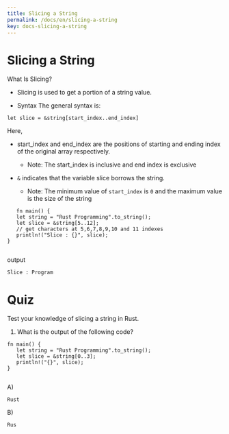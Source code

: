 ```yaml
---
title: Slicing a String
permalink: /docs/en/slicing-a-string
key: docs-slicing-a-string
---
```



# Slicing a String

What Is Slicing? 
- Slicing is used to get a portion of a string value.

- Syntax
The general syntax is:
```
let slice = &string[start_index..end_index]
```
Here,

- start_index and end_index are the positions of starting and ending index of the original array respectively.
    -   Note: The start_index is inclusive and end index is exclusive
    
- `&` indicates that the variable slice borrows the string.
   -  Note: The minimum value of `start_index` is `0` and the maximum value is the size of the string
   
```
   fn main() {
   let string = "Rust Programming".to_string();
   let slice = &string[5..12]; 
   // get characters at 5,6,7,8,9,10 and 11 indexes
   println!("Slice : {}", slice);
}
   
```
output 
```
Slice : Program

```

# Quiz 

Test your knowledge of slicing a string in Rust.

1. What is the output of the following code?

```
fn main() {
   let string = "Rust Programming".to_string();
   let slice = &string[0..3]; 
   println!("{}", slice);
}


```
A) 
```
Rust
```
B)
```
Rus
```





